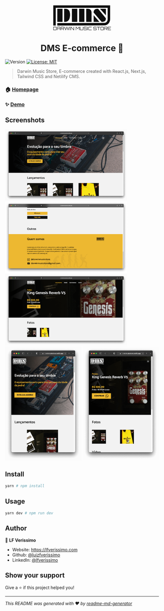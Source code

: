 <p align="center">
  <img src="./public/logo-dark-text.svg" width="190px"/>
</p>

<h1 align="center">DMS E-commerce 🎸</h1>
<p>
  <img alt="Version" src="https://img.shields.io/badge/version-0.1.0-blue.svg?cacheSeconds=2592000" />
  <a href="#" target="_blank">
    <img alt="License: MIT" src="https://img.shields.io/badge/License-MIT-yellow.svg" />
  </a>
</p>

> Darwin Music Store, E-commerce created with React.js, Next.js, Tailwind CSS and Netilify CMS.

### 🏠 [Homepage](https://github.com/luizfverissimo/dms-ecommerce)

### ✨ [Demo](https://darwinmusicstore.netlify.app/)

## Screenshots
<img src="img/1.png" alt="1" width="400"/> <img src="img/2.png" alt="2" width="400"/> <img src="img/3.png" alt="3" width="400"/><br>
<img src="img/4.png" alt="4" width="250"/> <img src="img/5.png" alt="5" width="250"/>

## Install

```sh
yarn # npm install
```

## Usage

```sh
yarn dev # npm run dev
```

## Author

👤 **LF Verissimo**

* Website: https://lfverissimo.com
* Github: [@luizfverissimo](https://github.com/luizfverissimo)
* LinkedIn: [@lfverissimo](https://linkedin.com/in/lfverissimo)

## Show your support

Give a ⭐️ if this project helped you!

***
_This README was generated with ❤️ by [readme-md-generator](https://github.com/kefranabg/readme-md-generator)_